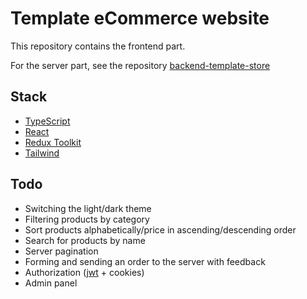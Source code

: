# Template eCommerce website

This repository contains the frontend part.

For the server part, see the repository [backend-template-store](https://github.com/dadajonovich/backend-template-store)

## Stack

- [TypeScript](https://www.typescriptlang.org/)
- [React](https://react.dev/)
- [Redux Toolkit](https://redux-toolkit.js.org/)
- [Tailwind](https://tailwindcss.com/)

## Todo

- Switching the light/dark theme
- Filtering products by category
- Sort products alphabetically/price in ascending/descending order
- Search for products by name
- Server pagination
- Forming and sending an order to the server with feedback
- Authorization ([jwt](https://jwt.io/) + cookies)
- Admin panel
